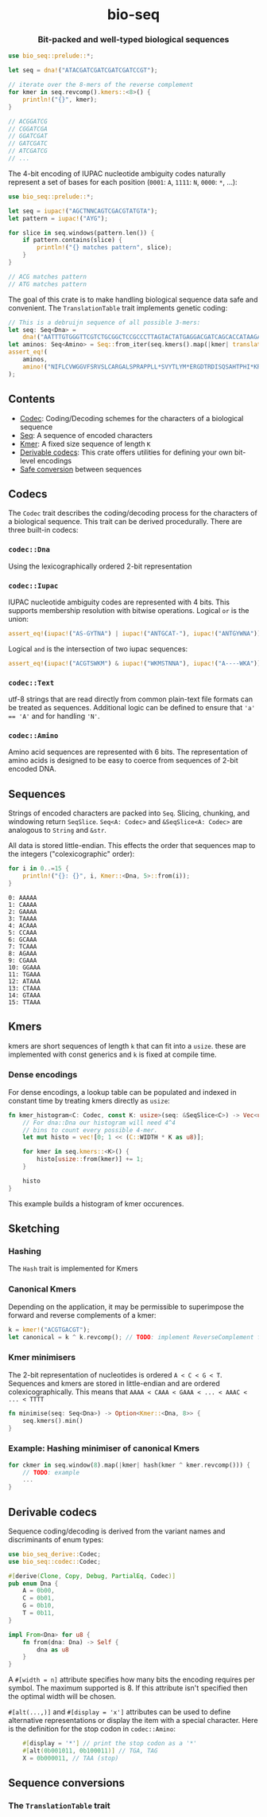 <div class="title-block" style="text-align: center;" align="center">

# bio-seq

### Bit-packed and well-typed biological sequences
</div>

```rust
use bio_seq::prelude::*;

let seq = dna!("ATACGATCGATCGATCGATCCGT");

// iterate over the 8-mers of the reverse complement
for kmer in seq.revcomp().kmers::<8>() {
    println!("{}", kmer);
}

// ACGGATCG
// CGGATCGA
// GGATCGAT
// GATCGATC
// ATCGATCG
// ...
```

The 4-bit encoding of IUPAC nucleotide ambiguity codes naturally represent a set of bases for each position (`0001`: `A`, `1111`: `N`, `0000`: `*`, ...):

```rust
use bio_seq::prelude::*;

let seq = iupac!("AGCTNNCAGTCGACGTATGTA");
let pattern = iupac!("AYG");

for slice in seq.windows(pattern.len()) {
    if pattern.contains(slice) {
        println!("{} matches pattern", slice);
    }
}

// ACG matches pattern
// ATG matches pattern
```

The goal of this crate is to make handling biological sequence data safe and convenient. The `TranslationTable` trait implements genetic coding:

```rust
// This is a debruijn sequence of all possible 3-mers:
let seq: Seq<Dna> =
    dna!("AATTTGTGGGTTCGTCTGCGGCTCCGCCCTTAGTACTATGAGGACGATCAGCACCATAAGAACAAA");
let aminos: Seq<Amino> = Seq::from_iter(seq.kmers().map(|kmer| translation::STANDARD.to_amino(kmer)));
assert_eq!(
    aminos,
    amino!("NIFLCVWGGVFSRVSLCARGALSPRAPPLL*SVYTLYM*ERGDTRDISQSAHTPHI*KRENTQK")
);
```

## Contents

* [Codec](#codecs): Coding/Decoding schemes for the characters of a biological sequence
* [Seq](#sequences): A sequence of encoded characters
* [Kmer](#kmers): A fixed size sequence of length `K`
* [Derivable codecs](#derivable-codecs): This crate offers utilities for defining your own bit-level encodings
* [Safe conversion](#sequence-conversion) between sequences

## Codecs

The `Codec` trait describes the coding/decoding process for the characters of a biological sequence. This trait can be derived procedurally. There are three built-in codecs:

### `codec::Dna`
Using the lexicographically ordered 2-bit representation

### `codec::Iupac`
IUPAC  nucleotide ambiguity codes are represented with 4 bits. This supports membership resolution with bitwise operations. Logical `or` is the union:

```rust
assert_eq!(iupac!("AS-GYTNA") | iupac!("ANTGCAT-"), iupac!("ANTGYWNA"));
```

Logical `and` is the intersection of two iupac sequences:

```rust
assert_eq!(iupac!("ACGTSWKM") & iupac!("WKMSTNNA"), iupac!("A----WKA"));
```

### `codec::Text`
utf-8 strings that are read directly from common plain-text file formats can be treated as sequences. Additional logic can be defined to ensure that `'a' == 'A'` and for handling `'N'`.

### `codec::Amino`
Amino acid sequences are represented with 6 bits. The representation of amino acids is designed to be easy to coerce from sequences of 2-bit encoded DNA.

## Sequences

Strings of encoded characters are packed into `Seq`. Slicing, chunking, and windowing return `SeqSlice`. `Seq<A: Codec>` and `&SeqSlice<A: Codec>` are analogous to `String` and `&str`.

All data is stored little-endian. This effects the order that sequences map to the integers ("colexicographic" order):

```rust
for i in 0..=15 {
    println!("{}: {}", i, Kmer::<Dna, 5>::from(i));
}
```

```
0: AAAAA
1: CAAAA
2: GAAAA
3: TAAAA
4: ACAAA
5: CCAAA
6: GCAAA
7: TCAAA
8: AGAAA
9: CGAAA
10: GGAAA
11: TGAAA
12: ATAAA
13: CTAAA
14: GTAAA
15: TTAAA
```

## Kmers

kmers are short sequences of length `k` that can fit into a `usize`. these are implemented with const generics and `k` is fixed at compile time.

### Dense encodings

For dense encodings, a lookup table can be populated and indexed in constant time by treating kmers directly as `usize`:

```rust
fn kmer_histogram<C: Codec, const K: usize>(seq: &SeqSlice<C>) -> Vec<usize> {
    // For dna::Dna our histogram will need 4^4
    // bins to count every possible 4-mer.
    let mut histo = vec![0; 1 << (C::WIDTH * K as u8)];

    for kmer in seq.kmers::<K>() {
        histo[usize::from(kmer)] += 1;
    }

    histo
}
```

This example builds a histogram of kmer occurences.

## Sketching

### Hashing

The `Hash` trait is implemented for Kmers

### Canonical Kmers

Depending on the application, it may be permissible to superimpose the forward and reverse complements of a kmer:

```rust
k = kmer!("ACGTGACGT");
let canonical = k ^ k.revcomp(); // TODO: implement ReverseComplement for Kmer
```

### Kmer minimisers

The 2-bit representation of nucleotides is ordered `A < C < G < T`. Sequences and kmers are stored in little-endian and are ordered colexicographically. This means that `AAAA < CAAA < GAAA < ... < AAAC < ... < TTTT`

```rust
fn minimise(seq: Seq<Dna>) -> Option<Kmer::<Dna, 8>> {
    seq.kmers().min()
}
```

### Example: Hashing minimiser of canonical Kmers

```rust
for ckmer in seq.window(8).map(|kmer| hash(kmer ^ kmer.revcomp())) {
    // TODO: example
    ...
}
```

## Derivable codecs

Sequence coding/decoding is derived from the variant names and discriminants of enum types:

```rust
use bio_seq_derive::Codec;
use bio_seq::codec::Codec;

#[derive(Clone, Copy, Debug, PartialEq, Codec)]
pub enum Dna {
    A = 0b00,
    C = 0b01,
    G = 0b10,
    T = 0b11,
}

impl From<Dna> for u8 {
    fn from(dna: Dna) -> Self {
        dna as u8
    }
}
```

A `#[width = n]` attribute specifies how many bits the encoding requires per symbol. The maximum supported is 8. If this attribute isn't specified then the optimal width will be chosen.

`#[alt(...,)]` and `#[display = 'x']` attributes can be used to define alternative representations or display the item with a special character. Here is the definition for the stop codon in `codec::Amino`:

```rust
    #[display = '*'] // print the stop codon as a '*'
    #[alt(0b001011, 0b100011)] // TGA, TAG
    X = 0b000011, // TAA (stop)
```

## Sequence conversions

### The `TranslationTable` trait
